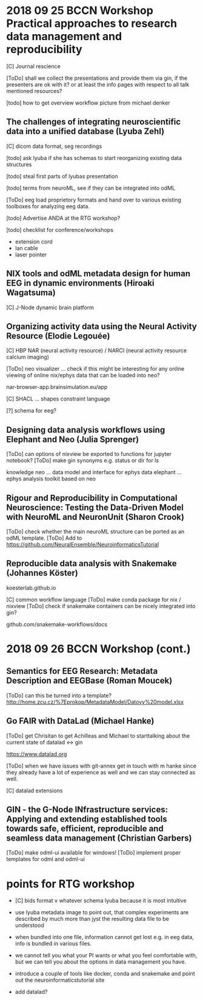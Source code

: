 # 2018 09 25 BCCN Workshop Practical approaches to research data management and reproducibility

[C] Journal rescience

[ToDo] shall we collect the presentations and provide them via gin, if the presenters are ok with it? or at least the info pages with respect to all talk mentioned resources?

[todo] how to get overview workflow picture from michael denker

## The challenges of integrating neuroscientific data into a unified database (Lyuba Zehl)

[C] dicom data format, seg recordings

[todo] ask lyuba if she has schemas to start reorganizing existing data structures

[todo] steal first parts of lyubas presentation

[todo] terms from neuroML, see if they can be integrated into odML

[ToDo] eeg load proprietory formats and hand over to various existing toolboxes for analyzing eeg data.

[todo] Advertise ANDA at the RTG workshop?

[todo] checklist for conference/workshops
- extension cord
- lan cable
- laser pointer

## NIX tools and odML metadata design for human EEG in dynamic environments (Hiroaki Wagatsuma)

[C] J-Node dynamic brain platform

## Organizing activity data using the Neural Activity Resource (Elodie Legouée)

[C] HBP NAR (neural activity resource) / NARCI (neural activity resource calcium imaging)

[ToDo] neo visualizer ... check if this might be interesting for any online viewing of online nix/ephys data that can be loaded into neo?

nar-browser-app.brainsimulation.eu/app

[C] SHACL ... shapes constraint language

[?] schema for eeg?


## Designing data analysis workflows using Elephant and Neo (Julia Sprenger)

[ToDo] can options of nixview be exported to functions for jupyter notebook?
[ToDo] make gin synonyms e.g. status or dir for ls

knowledge
neo ... data model and interface for ephys data
elephant ... ephys analysis toolkit based on neo


## Rigour and Reproducibility in Computational Neuroscience: Testing the Data-Driven Model with NeuroML and NeuronUnit (Sharon Crook)

[ToDo] check whether the main neuroML structure can be ported as an odML template.
[ToDo] Add to https://github.com/NeuralEnsemble/NeuroinformaticsTutorial


## Reproducible data analysis with Snakemake (Johannes Köster)

koesterlab.github.io

[C] common workflow language
[ToDo] make conda package for nix / nixview
[ToDo] check if snakemake containers can be nicely integrated into gin?

github.com/snakemake-workflows/docs


# 2018 09 26 BCCN Workshop (cont.)

## Semantics for EEG Research: Metadata Description and EEGBase (Roman Moucek)

[ToDo] can this be turned into a template?
   http://home.zcu.cz/%7Eprokop/MetadataModel/Datovy%20model.xlsx


## Go FAIR with DataLad (Michael Hanke)

[ToDo] get Chrisitan to get Achilleas and Michael to starttalking about the 
current state of datalad <-> gin

   https://www.datalad.org

[ToDo] when we have issues with git-annex get in touch with m hanke since they already 
have a lot of experience as well and we can stay connected as well.

[C] datalad extensions

## GIN - the G-Node INfrastructure services: Applying and extending established tools towards safe, efficient, reproducible and seamless data management (Christian Garbers)

[ToDo] make odml-ui available for windows!
[ToDo] implement proper templates for odml and odml-ui

# points for RTG workshop

- [C] bids format v whatever schema lyuba because it is most intuitive
- use lyuba metadata image to point out, that complex experiments are described by much more than jyst the resulting data file to be understood
- when bundled into one file, information cannot get lost e.g. in eeg data, info is bundled in various files.

- we cannot tell you what your PI wants or what you feel comfortable with, but we can tell you about the options in data management you have.


- introduce a couple of tools like docker, conda and snakemake and point out the neuroinformaticstutorial site
- add datalad?